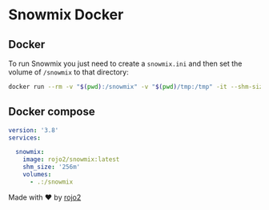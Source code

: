 # Snowmix Docker

## Docker 

To run Snowmix you just need to create a `snowmix.ini` and then set the volume of `/snowmix` to that directory: 

```sh
docker run --rm -v "$(pwd):/snowmix" -v "$(pwd)/tmp:/tmp" -it --shm-size=256m rojo2/snowmix
```

## Docker compose

```yaml
version: '3.8'
services:

  snowmix:
    image: rojo2/snowmix:latest
    shm_size: '256m'
    volumes:
      - .:/snowmix
```

Made with :heart: by [rojo2](https://rojo2.com)
